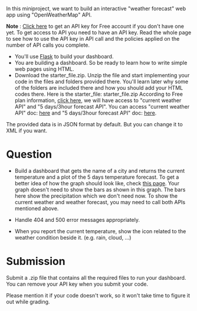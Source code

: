 In this miniproject, we want to build an interactive "weather forecast" web app using "OpenWeatherMap" API.

**Note** : [Click here](http://openweathermap.org/appid) to get an API key for Free account if you don't have one yet. To get access to API you need to have an API key. Read the whole page to see how to use the API key in API call and the policies applied on the number of API calls you complete.

* You'll use [Flask](http://flask.pocoo.org/) to build your dashboard.
* You are building a dashboard. So be ready to learn how to write simple web pages using HTML.
* Download the starter_file.zip. Unzip the file and start implementing your code in the files and folders provided there. You'll learn later why some of the folders are included there and how you should add your HTML codes there. Here is the starter_file: starter_file.zip
According to Free plan information, [click here](http://openweathermap.org/price), we will have access to "current weather API" and "5 days/3hour forecast API". You can access "current weather API" doc: [here](http://openweathermap.org/current) and "5 days/3hour forecast API" doc: [here](http://openweathermap.org/forecast5).

The provided data is in JSON format by default. But you can change it to XML if you want.

# Question
* Build a dashboard that gets the name of a city and returns the current temperature and a plot of the 5 days temperature forecast. To get a better idea of how the graph should look like, check [this page](http://openweathermap.org/city). Your graph doesn't need to show the bars as shown in this graph. The bars here show the precipitation which we don't need now. To show the current weather and weather forecast, you may need to call both APIs mentioned above.

* Handle 404 and 500 error messages appropriately.
* When you report the current temperature, show the icon related to the weather condition beside it. (e.g. rain, cloud, ...)

# Submission
Submit a .zip file that contains all the required files to run your dashboard. You can remove your API key when you submit your code.

Please mention it if your code doesn't work, so it won't take time to figure it out while grading.